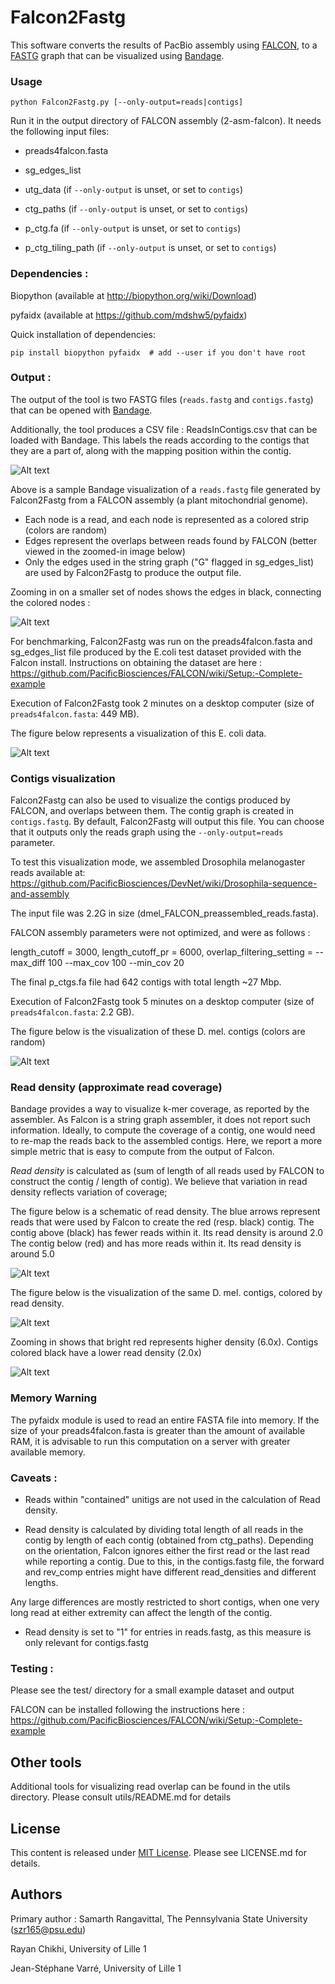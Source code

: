 # Falcon2Fastg 

This software converts the results of PacBio assembly using [FALCON](https://github.com/PacificBiosciences/FALCON), to a [FASTG](http://fastg.sourceforge.net/) graph that can be visualized using [Bandage](http://rrwick.github.io/Bandage/).

### Usage

    python Falcon2Fastg.py [--only-output=reads|contigs]

Run it in the output directory of FALCON assembly (2-asm-falcon). It needs 
the following input files:

* preads4falcon.fasta

* sg_edges_list 

* utg_data (if `--only-output` is unset, or set to `contigs`)

* ctg_paths (if `--only-output` is unset, or set to `contigs`)

* p_ctg.fa (if `--only-output` is unset, or set to `contigs`)

* p_ctg_tiling_path (if `--only-output` is unset, or set to `contigs`)


### Dependencies :

Biopython (available at http://biopython.org/wiki/Download)

pyfaidx (available at https://github.com/mdshw5/pyfaidx)

Quick installation of dependencies:

    pip install biopython pyfaidx  # add --user if you don't have root

### Output : 

The output of the tool is two FASTG files (``reads.fastg`` and ``contigs.fastg``) that can be opened with 
[Bandage](http://rrwick.github.io/Bandage/).

Additionally, the tool produces a CSV file : ReadsInContigs.csv that can be loaded with Bandage. This labels the 
reads according to the contigs that they are a part of, along with the mapping position within the contig. 

![Alt text](/img/Falcon2Fastg_after_bandage.png?raw=true "Falcon2Fastg after Bandage")


Above is a sample Bandage visualization of a ``reads.fastg`` file generated by 
Falcon2Fastg from a FALCON assembly (a plant mitochondrial genome).

* Each node is a read, and each node is represented as a colored strip 
(colors are random)
* Edges represent the overlaps between reads found by FALCON (better viewed in 
the zoomed-in image below) 
* Only the edges used in the string graph ("G" flagged in sg_edges_list) are 
used by Falcon2Fastg to produce the output file.



Zooming in on a smaller set of nodes shows the edges in black, connecting the colored nodes :


![Alt text](/img/zoomed_mito.png?raw=true "Falcon2Fastg zoom with Bandage")




For benchmarking, Falcon2Fastg was run on the preads4falcon.fasta and 
sg_edges_list file produced by the E.coli test dataset provided with the Falcon
 install. Instructions on obtaining the dataset are here : 
https://github.com/PacificBiosciences/FALCON/wiki/Setup:-Complete-example  

Execution of Falcon2Fastg took 2 minutes on a desktop computer (size of ``preads4falcon.fasta``: 449 MB).

The figure below represents a visualization of this E. coli data.  

![Alt text](/img/ecoli_Gnodes.png?raw=true "Ecoli 'G' edges fastg after Bandage")


### Contigs visualization 

Falcon2Fastg can also be used to visualize the contigs produced by FALCON, and overlaps between them. The contig graph is created in ``contigs.fastg``. By default, Falcon2Fastg will output this file. You can choose that it outputs only the reads graph using the ``--only-output=reads`` parameter.


To test this visualization mode, we assembled Drosophila melanogaster reads available at:  
https://github.com/PacificBiosciences/DevNet/wiki/Drosophila-sequence-and-assembly

The input file was 2.2G in size (dmel_FALCON_preassembled_reads.fasta).
  
FALCON assembly parameters were not optimized, and were as follows : 

length_cutoff = 3000, length_cutoff_pr = 6000, 
overlap_filtering_setting = --max_diff 100 --max_cov 100 --min_cov 20
 
The final p_ctgs.fa file had 642 contigs with total length ~27 Mbp.  

Execution of Falcon2Fastg took 5 minutes on a desktop computer (size of ``preads4falcon.fasta``: 2.2 GB).

The figure below is the visualization of these D. mel. contigs (colors are random)

![Alt text](/img/Dmel_ctgs.png?raw=true "D. mel. contigs after Bandage")


### Read density (approximate read coverage)

Bandage provides a way to visualize k-mer coverage, as reported by the assembler. As Falcon is a string graph assembler, it does not report such information. Ideally, to compute the coverage of a contig, one would need to re-map the reads back to the assembled contigs. Here, we report a more simple metric that is easy to compute from the output of Falcon. 

*Read density* is calculated as (sum of length of all reads used by FALCON to construct the contig / 
length of contig). We believe that variation in read density reflects variation of coverage;

The figure below is a schematic of read density. The blue arrows represent reads that were used by Falcon to create the red (resp. black) contig. The contig above (black) has fewer reads within it. Its read density is around 2.0
The contig below (red) and has more reads within it. Its read density is around 5.0
 

![Alt text](/img/read_density_schematic.png?raw=true "Read Density schematic")


The figure below is the visualization of the same D. mel. contigs, colored by read density.

![Alt text](/img/Dmel_ctgs_rd.png?raw=true "D. mel. contigs after Bandage")

Zooming in shows that bright red represents higher density (6.0x).
Contigs colored black have a lower read density (2.0x) 

![Alt text](/img/Dmel_ctgs_rd_zoom.png?raw=true "D. mel. contigs after Bandage")

### Memory Warning 

The pyfaidx module is used to read an entire FASTA file into memory. 
If the size of your preads4falcon.fasta is greater than the amount of available
 RAM, it is advisable to run this computation on a server with greater
available memory. 



### Caveats : 
 
- Reads within "contained" unitigs are not used in the calculation of Read density. 

- Read density is calculated by dividing total length of all reads in the contig 
by length of each contig (obtained from ctg_paths). Depending on the orientation, 
Falcon ignores either the first read or the last read while reporting a contig. 
Due to this, in the contigs.fastg file, the forward and rev_comp entries might 
have different read_densities and different lengths. 

Any large differences are mostly restricted to short contigs, when one very 
long read at either extremity can affect the length of the contig. 

- Read density is set to "1" for entries in reads.fastg, as this measure is 
only relevant for contigs.fastg

### Testing :

Please see the test/ directory for a small example dataset and output

FALCON can be installed following the instructions here : 
https://github.com/PacificBiosciences/FALCON/wiki/Setup:-Complete-example

## Other tools

Additional tools for visualizing read overlap can be found in the utils directory.
Please consult utils/README.md for details


## License 

This content is released under [MIT License](https://opensource.org/licenses/MIT). Please see LICENSE.md for details.


## Authors

Primary author : Samarth Rangavittal, The Pennsylvania State University
                 (szr165@psu.edu)
                
Rayan Chikhi, University of Lille 1   

Jean-Stéphane Varré, University of Lille 1

